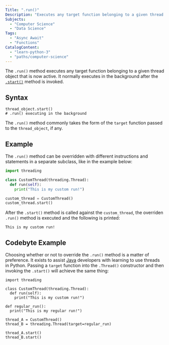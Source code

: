 ```yaml
---
Title: ".run()"
Description: "Executes any target function belonging to a given thread object that is now active."
Subjects:
  - "Computer Science"
  - "Data Science"
Tags:
  - "Async Await"
  - "Functions"
CatalogContent:
  - "learn-python-3"
  - "paths/computer-science"
---
```


The `.run()` method executes any target function belonging to a given thread object that is now active. It normally executes in the background after the [`.start()`](https://www.codecademy.com/resources/docs/python/threading/start) method is invoked.

## Syntax

```pseudo
thread_object.start()
# .run() executing in the background
```

The `.run()` method commonly takes the form of the `target` function passed to the `thread_object`, if any.

## Example

The `.run()` method can be overridden with different instructions and statements in a separate subclass, like in the example below:

```py
import threading

class CustomThread(threading.Thread):
  def run(self):
    print("This is my custom run!")

custom_thread = CustomThread()
custom_thread.start()
```

After the `.start()` method is called against the `custom_thread`, the overriden `.run()` method is executed and the following is printed:

```shell
This is my custom run!
```

## Codebyte Example

Choosing whether or not to override the `.run()` method is a matter of preference. It exists to assist [Java](https://www.codecademy.com/resources/docs/java) developers with learning to use threads in Python. Passing a `target` function into the `.Thread()` constructor and then invoking the `.start()` will achieve the same thing:

```codebyte/python
import threading

class CustomThread(threading.Thread):
  def run(self):
    print("This is my custom run!")

def regular_run():
  print("This is my regular run!")

thread_A = CustomThread()
thread_B = threading.Thread(target=regular_run)

thread_A.start()
thread_B.start()
```
